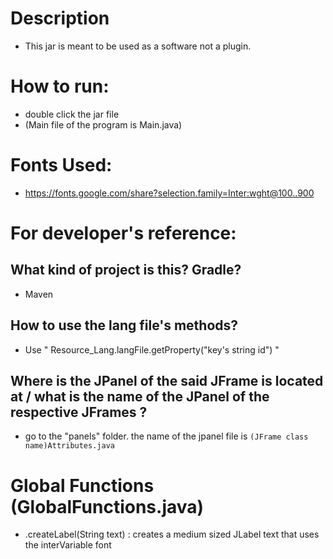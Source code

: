 # Description
- This jar is meant to be used as a software not a plugin.

# How to run:
- double click the jar file
- (Main file of the program is Main.java)

# Fonts Used:
- https://fonts.google.com/share?selection.family=Inter:wght@100..900  

# For developer's reference:
## What kind of project is this? Gradle?
- Maven
## How to use the lang file's methods?  
- Use " Resource_Lang.langFile.getProperty("key's string id") "
## Where is the JPanel of the said JFrame is located at / what is the name of the JPanel of the respective JFrames ?
- go to the "panels" folder. the name of the jpanel file is `(JFrame class name)Attributes.java`

# Global Functions (GlobalFunctions.java)
- .createLabel(String text) : creates a medium sized JLabel text that uses the interVariable font
